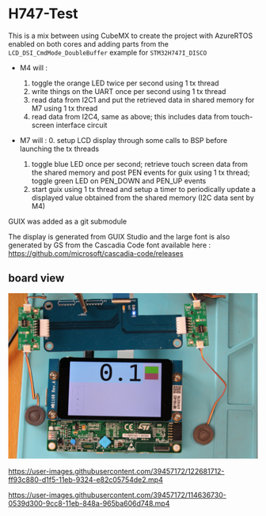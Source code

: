 # H747-Test

This is a mix between using CubeMX to create the project with AzureRTOS enabled on both cores and
adding parts from the `LCD_DSI_CmdMode_DoubleBuffer` example for `STM32H747I_DISCO`

- M4 will :
  1. toggle the orange LED twice per second using 1 tx thread
  2. write things on the UART once per second using 1 tx thread
  3. read data from I2C1 and put the retrieved data in shared memory for M7 using 1 tx thread
  4. read data from I2C4, same as above; this includes data from touch-screen interface circuit

- M7 will :
  0. setup LCD display through some calls to BSP before launching the tx threads
  1. toggle blue LED once per second; retrieve touch screen data from the shared memory and post
     PEN events for guix using 1 tx thread; toggle green LED on PEN_DOWN and PEN_UP events
  2. start guix using 1 tx thread and setup a timer to periodically update a displayed value obtained
     from the shared memory (I2C data sent by M4)

GUIX was added as a git submodule

The display is generated from GUIX Studio and the large font is also generated by GS from the
Cascadia Code font available here : https://github.com/microsoft/cascadia-code/releases

## board view

![Board view](board.jpg)

https://user-images.githubusercontent.com/39457172/122681712-ff93c880-d1f5-11eb-9324-e82c05754de2.mp4

https://user-images.githubusercontent.com/39457172/114636730-0539d300-9cc8-11eb-848a-965ba606d748.mp4

